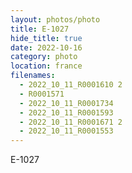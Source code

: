 ```yaml
---
layout: photos/photo
title: E-1027
hide_title: true
date: 2022-10-16
category: photo
location: france
filenames:
  - 2022_10_11_R0001610 2
  - R0001571
  - 2022_10_11_R0001734
  - 2022_10_11_R0001593
  - 2022_10_11_R0001671 2
  - 2022_10_11_R0001553
---
```


E-1027
